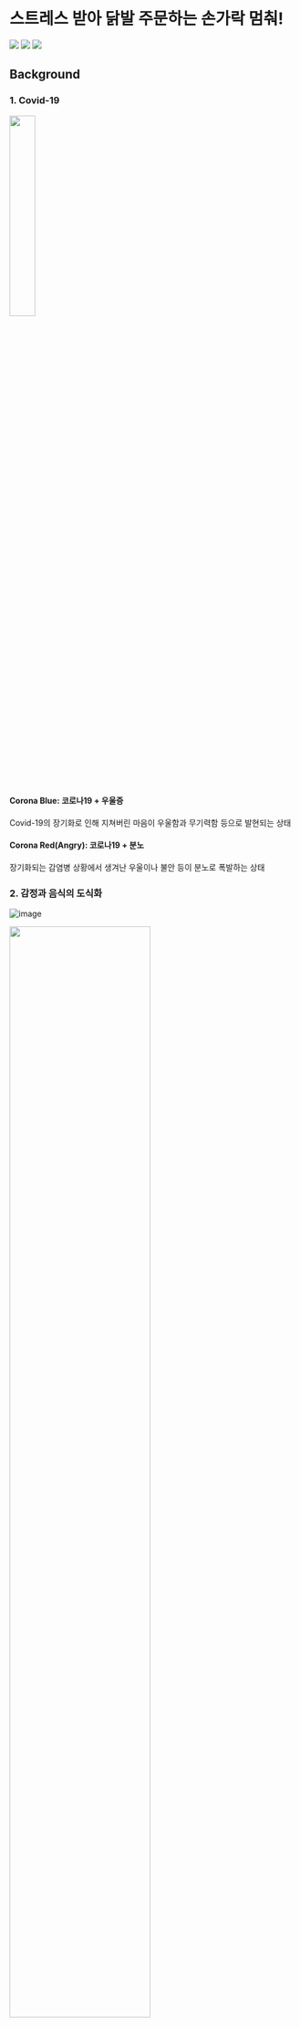 # 스트레스 받아 닭발 주문하는 손가락 멈춰!

<img src="https://img.shields.io/badge/Python-3776AB?style=for-the-badge&logo=Python&logoColor=white"> <img src="https://img.shields.io/badge/PyTorch-EE4C2C?style=for-the-badge&logo=PyTorch&logoColor=white"> <img src="https://img.shields.io/badge/Jupyter-F37626?style=for-the-badge&logo=Jupyter&logoColor=white">

## Background

### 1. Covid-19
<img src=https://github.com/carboxaminoo/koBERT-Project/assets/149589697/46499a5b-7fc6-4023-aac7-32a186464175 width=30%>

#### Corona Blue: 코로나19 + 우울증
Covid-19의 장기화로 인해 지쳐버린 마음이 우울함과 무기력함 등으로 발현되는 상태
#### Corona Red(Angry): 코로나19 + 분노
장기화되는 감염병 상황에서 생겨난 우울이나 불안 등이 분노로 폭발하는 상태


### 2. 감정과 음식의 도식화
![image](https://github.com/carboxaminoo/koBERT-Project/assets/149589697/d2c56218-242b-4abd-9620-b69ef7478535)

<img src=https://github.com/carboxaminoo/koBERT-Project/assets/149589697/b191f2be-2e4e-480c-8a0c-0192fa6e3722 width = 70%> 

사람들은 특정 감정을 가지고 있을 때 찾게되는 음식이 있고 이를 도식화하여 어떤 기분일때 먹어야 하는 음식을 정해둔다. <br>
실제 대학생을 대상으로 특정 감정에서 먹는 음식을 조사한 결과 슬픈 상황에서 초콜렛, 분노한 상황에서 매운 음식이 상위를 차지하고 있다.(김지예 & 이상희, 2014). <br><br>
<strong>But,</strong> 이러한 음식이 스트레스나 기분을 좀 더 개선할 수 있는 효과를 가지고 있기에 사람들이 자주 찾게 되지만 캡사이신, 카페인을 과도하게 섭취하면 위염, 위궤양이 올 수 있어 섭취를 줄이는 것이 좋다.

## Problem Definition
#### 3년동안 이어진 펜데믹에 의한 감정 소모
#### 몸에 좋지 않은 음식으로 감정 해소
#### ⭐ 사용자의 기분에 따라 건강한 음식을 추천해주면 어떨까?

## Data Preparation
#### 한국어 감정 정보가 포함된 단발성 대화 데이터셋(AIHUB)
- 짧은 대화 텍스트와 해당 텍스트에 드러난 감정, 총 2개의 컬럼
- 공포, 놀람, 분노, 슬픔, 중립, 행복, 혐오
- 총 38,594 문장

#### 무료 레시피 데이터 (농식품 빅데이터 거래소-만개의레시피)
- 레시피 요리 플랫폼인 '만개의레시피'에 존재하는 레시피 데이터
- 레시피 일련 번호, 레시피 제목, 요리 명 등 총 18개의 칼럼

#### 부정적 감정과 음식 데이터
- 부정적 감정들과 완화에 도움이 되는 식재료 및 도움 성분에 대한 데이터
- 직접 조사 및 생성된 데이터
- 감정, 식재료, 완화 성분 총 3개의 칼럼
 
## Model
#### KoBERT (Korean Bidirectional Encoder Representations from Transformers) [github](https://github.com/SKTBrain/KoBERT)
- 구글에서 발표한 기계번역 모델 BERT를 SKT Brain에서 한국어 데이터로 학습시켜 공개한 모델
- Transformer Encoder를 쌓아올린 구조
- Optimizer: AdamW
- Loss Function: Cross Entropy
- [코드 참조](https://github.com/deepseasw/bert-naver-movie-review)


## Result
![image](https://github.com/carboxaminoo/koBERT-Project/assets/149589697/5e27a1a0-de46-4971-9858-00b908896107)

## Limitation
#### 사람의 복잡한 감정을 세분하여 추천할 수 없다.
#### 사람이 싫어하는 음식이 추천될 수 있다.
#### 감정 완화 성분에 대한 데이터의 한정성으로 한정적인 답변만 할 수 있다.

## Reference
김지예, & 이상희. (2014). 대학생들의 정서에 따른 컴포트 푸드의 차이: 성차를 중심으로. 감성과학, 17(3), 15-28.
